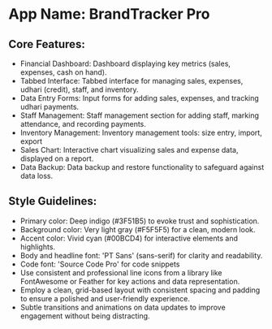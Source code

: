# **App Name**: BrandTracker Pro

## Core Features:

- Financial Dashboard: Dashboard displaying key metrics (sales, expenses, cash on hand).
- Tabbed Interface: Tabbed interface for managing sales, expenses, udhari (credit), staff, and inventory.
- Data Entry Forms: Input forms for adding sales, expenses, and tracking udhari payments.
- Staff Management: Staff management section for adding staff, marking attendance, and recording payments.
- Inventory Management: Inventory management tools: size entry, import, export
- Sales Chart: Interactive chart visualizing sales and expense data, displayed on a report.
- Data Backup: Data backup and restore functionality to safeguard against data loss.

## Style Guidelines:

- Primary color: Deep indigo (#3F51B5) to evoke trust and sophistication.
- Background color: Very light gray (#F5F5F5) for a clean, modern look.
- Accent color: Vivid cyan (#00BCD4) for interactive elements and highlights.
- Body and headline font: 'PT Sans' (sans-serif) for clarity and readability.
- Code font: 'Source Code Pro' for code snippets
- Use consistent and professional line icons from a library like FontAwesome or Feather for key actions and data representation.
- Employ a clean, grid-based layout with consistent spacing and padding to ensure a polished and user-friendly experience.
- Subtle transitions and animations on data updates to improve engagement without being distracting.